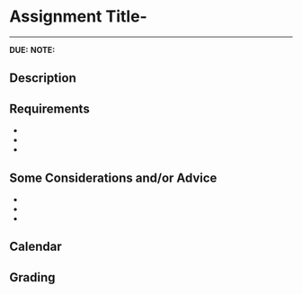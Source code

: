 # Assignment Title- 
--- 
**DUE:** 
**NOTE:** 

## Description


## Requirements
* 
* 
*

## Some Considerations and/or Advice
* 
* 
*  


## Calendar


## Grading

